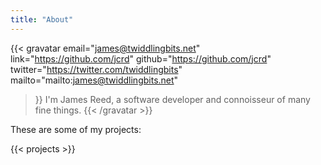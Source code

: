```yaml
---
title: "About"
---
```


{{< gravatar
email="james@twiddlingbits.net"
link="https://github.com/jcrd"
github="https://github.com/jcrd"
twitter="https://twitter.com/twiddlingbits"
mailto="mailto:james@twiddlingbits.net"
>}}
I'm James Reed, a software developer and connoisseur of many fine things.
{{< /gravatar >}}

These are some of my projects:

{{< projects >}}